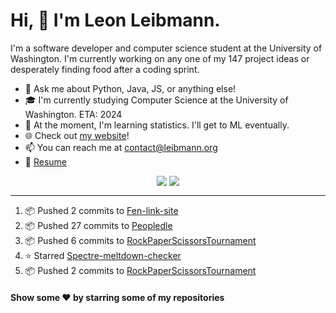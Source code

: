 # Hi, 👋 I'm Leon Leibmann.
I'm a software developer and computer science student at the University of Washington. I'm currently working on any one of my 147 project ideas or desperately finding food after a coding sprint.

- 💬 Ask me about Python, Java, JS, or anything else!
- 🎓 I'm currently studying Computer Science at the University of Washington. ETA: 2024
- 🌱 At the moment, I'm learning statistics. I'll get to ML eventually.
- 🌐 Check out [my website](https://leibmann.org)!
- 📫 You can reach me at [contact@leibmann.org](mailto:contact@leibmann.org)
- 📄 [Resume](https://leibmann.org/Leon_Leibmann_Resume.pdf)

<div align="middle">
<img align="top" src="https://github-readme-stats.vercel.app/api/top-langs/?username=Pop101&layout=compact&theme=transparent&hide_border=true&hide=css">
<img align="top" src="https://github-readme-stats.vercel.app/api?username=Pop101&show_icons=true&theme=transparent&hide_border=true&count_private=true&hide=issues,contribs">
</div>

---
<!--START_SECTION:activity-->
1. 📦 Pushed 2 commits to [Fen-link-site](https://github.com/kynadev/fen-link-site)
2. 📦 Pushed 27 commits to [Peopledle](https://github.com/Pop101/Peopledle)
3. 📦 Pushed 6 commits to [RockPaperScissorsTournament](https://github.com/NoxNovus/RockPaperScissorsTournament)
4. ⭐️ Starred [Spectre-meltdown-checker](https://github.com/speed47/spectre-meltdown-checker)
5. 📦 Pushed 2 commits to [RockPaperScissorsTournament](https://github.com/NoxNovus/RockPaperScissorsTournament)
<!--END_SECTION:activity-->

#### Show some ❤️ by starring some of my repositories
